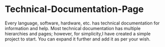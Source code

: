 # Technical-Documentation-Page
Every language,
 software, hardware,
 etc. has technical documentation for information and help.
Most technical documentation has multiple hierarchies and pages;
 however, for simplicity,I have created a simple project to start.
 You can expand it further and add it as per your wish. 
